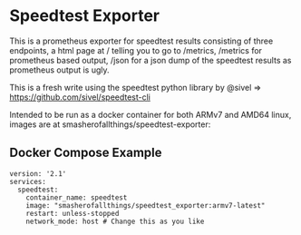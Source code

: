 # Speedtest Exporter

This is a prometheus exporter for speedtest results consisting of three endpoints, a html page at / telling you to go to /metrics, /metrics for prometheus based output, /json for a json dump of the speedtest results as prometheus output is ugly.

This is a fresh write using the speedtest python library by @sivel => https://github.com/sivel/speedtest-cli

Intended to be run as a docker container for both ARMv7 and AMD64 linux, images are at smasherofallthings/speedtest-exporter:<tag>

## Docker Compose Example

```
version: '2.1'
services:
  speedtest:
    container_name: speedtest
    image: "smasherofallthings/speedtest_exporter:armv7-latest"
    restart: unless-stopped
    network_mode: host # Change this as you like
```


